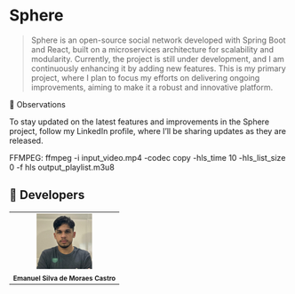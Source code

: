 # Sphere
 
> Sphere is an open-source social network developed with Spring Boot and React, built on a microservices architecture for scalability and modularity. Currently, the project is still under development, and I am continuously enhancing it by adding new features. This is my primary project, where I plan to focus my efforts on delivering ongoing improvements, aiming to make it a robust and innovative platform.

📝 Observations

To stay updated on the latest features and improvements in the Sphere project, follow my LinkedIn profile, where I’ll be sharing updates as they are released.

FFMPEG:
ffmpeg -i input_video.mp4 -codec copy -hls_time 10 -hls_list_size 0 -f hls output_playlist.m3u8

## 🤝 Developers
<table>
  <tr>
    <td align="center">
        <img src="./images/perfil.jpeg" width="100px;" alt="Emanuel"/><br>
        <sub>
          <b>Emanuel Silva de Moraes Castro</b>
        </sub>
    </td>
  </tr>
</table>
